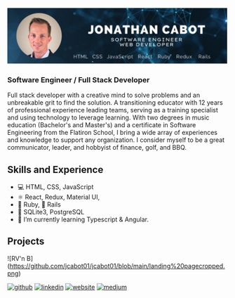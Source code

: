![Jon Cabot Banner](https://github.com/jcabot01/jcabot01/blob/main/Untitled%20design%20(16).png)
### Software Engineer / Full Stack Developer
Full stack developer with a creative mind to solve problems and an unbreakable grit to find the solution. A transitioning educator with 12 years of professional experience leading teams, serving as a training specialist and using technology to leverage learning. With two degrees in music education (Bachelor's and Master's) and a certificate in Software Engineering from the Flatiron School, I bring a wide array of experiences and knowledge to support any organization.  I consider myself to be a great communicator, leader, and hobbyist of finance, golf, and BBQ.

## Skills and Experience
- 💻 HTML, CSS, JavaScript 
- ⚛ React, Redux, Material UI,
- 💎 Ruby, 🐙 Rails
- 🥫 SQLite3, PostgreSQL
- 🌱 I’m currently learning Typescript & Angular. 

## Projects
![RV'n B] (https://github.com/jcabot01/jcabot01/blob/main/landing%20pagecropped.png)


[<img src='https://cdn.jsdelivr.net/npm/simple-icons@3.0.1/icons/github.svg' alt='github' height='40'>](https://github.com/https://github.com/jcabot01)  [<img src='https://cdn.jsdelivr.net/npm/simple-icons@3.0.1/icons/linkedin.svg' alt='linkedin' height='40'>](https://www.linkedin.com/in/https://www.linkedin.com/in/joncabot//)  [<img src='https://cdn.jsdelivr.net/npm/simple-icons@3.0.1/icons/icloud.svg' alt='website' height='40'>](https://jcabot01.github.io/personal-portfolio-website/index.html#)  [<img src='https://cdn.jsdelivr.net/npm/simple-icons@3.0.1/icons/medium.svg' alt='medium' height='40'>](https://medium.com/@jfc0053)  





